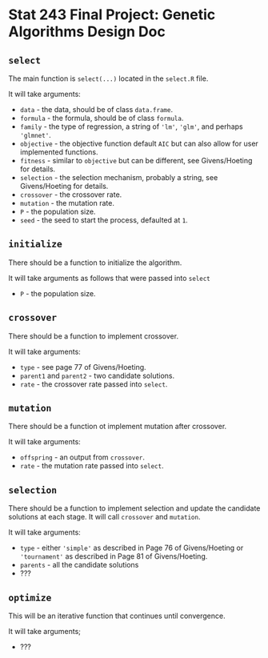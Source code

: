 # Stat 243 Final Project: Genetic Algorithms Design Doc

## `select`
The main function is `select(...)` located in the `select.R` file.

It will take arguments:
* `data` - the data, should be of class `data.frame`.
* `formula` - the formula, should be of class `formula`.
* `family` - the type of regression, a string of `'lm'`, `'glm'`, and perhaps `'glmnet'`.
* `objective` - the objective function default `AIC` but can also allow for user implemented functions.
* `fitness` - similar to `objective` but can be different, see Givens/Hoeting for details.
* `selection` - the selection mechanism, probably a string, see Givens/Hoeting for details.
* `crossover` - the crossover rate.
* `mutation` - the mutation rate.
* `P` - the population size.
* `seed` - the seed to start the process, defaulted at `1`.

## `initialize`
There should be a function to initialize the algorithm.

It will take arguments as follows that were passed into `select`
* `P` - the population size.

## `crossover`
There should be a function to implement crossover.


It will take arguments:
* `type` - see page 77 of Givens/Hoeting.
* `parent1` and `parent2` - two candidate solutions.
* `rate` - the crossover rate passed into `select`.

## `mutation`
There should be a function ot implement mutation after crossover.

It will take arguments:
* `offspring` - an output from `crossover`.
* `rate` - the mutation rate passed into `select`.

## `selection`
There should be a function to implement selection and update the candidate solutions at each stage. It will call `crossover` and `mutation`.

It will take arguments:
* `type` - either `'simple'` as described in Page 76 of Givens/Hoeting or `'tournament'` as described in Page 81 of Givens/Hoeting.
* `parents` - all the candidate solutions
* ???

## `optimize`
This will be an iterative function that continues until convergence.

It will take arguments;
* ???